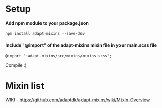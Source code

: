 # Setup
#### Add npm module to your package.json
```
npm install adapt-mixins --save-dev
```
#### Include "@import" of the adapt-mixins mixin file in your main.scss file
```
@import "~adapt-mixins/src/mixins/mixins.scss";
```

Compile :)


# Mixin list
WIKI - https://github.com/adaptdk/adapt-mixins/wiki/Mixin-Overview
